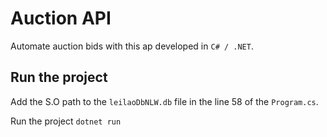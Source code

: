 # Auction API

Automate auction bids with this ap developed in `C# / .NET`.

## Run the project

Add the S.O path to the `leilaoDbNLW.db` file in the line 58 of the `Program.cs`.

Run the project
``
dotnet run
``
